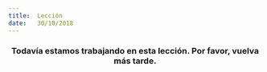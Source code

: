 ```yaml
---
title:  Lección
date:   30/10/2018
---
```


### <center>Todavía estamos trabajando en esta lección. Por favor, vuelva más tarde.</center>
